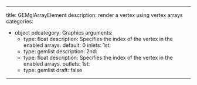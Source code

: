 
---
title: GEMglArrayElement
description: render a vertex using vertex arrays
categories:
  - object
pdcategory: Graphics
arguments:
    - type: float
      description: Specifies the index of the vertex in the enabled arrays.
      default: 0
inlets:
  1st:
    - type: gemlist
      description:
  2nd:
    - type: float
      description: Specifies the index of the vertex in the enabled arrays.
outlets:
  1st:
    - type: gemlist
draft: false
---

